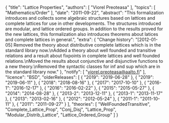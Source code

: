 {
    "title": "Lattice Properties",
    "authors": [
        "Viorel Preoteasa"
    ],
    "topics": [
        "Mathematics/Order"
    ],
    "date": "2011-09-22",
    "abstract": "This formalization introduces and collects some algebraic structures based on lattices and complete lattices for use in other developments. The structures introduced are modular, and lattice ordered groups. In addition to the results proved for the new lattices, this formalization also introduces theorems about latices and complete lattices in general.",
    "extra": {
        "Change history": "[2012-01-05] Removed the theory about distributive complete lattices which is in the standard library now.\nAdded a theory about well founded and transitive relations and a result about fixpoints in complete lattices and well founded relations.\nMoved the results about conjunctive and disjunctive functions to a new theory.\nRemoved the syntactic classes for inf and sup which are in the standard library now."
    },
    "notify": [
        "viorel.preoteasa@aalto.fi"
    ],
    "licence": "BSD",
    "olderReleases": [
        {
            "2019": "2019-06-28"
        },
        {
            "2019": "2019-06-11"
        },
        {
            "2018": "2018-08-16"
        },
        {
            "2017": "2017-10-10"
        },
        {
            "2016-1": "2016-12-17"
        },
        {
            "2016": "2016-02-22"
        },
        {
            "2015": "2015-05-27"
        },
        {
            "2014": "2014-08-28"
        },
        {
            "2013-2": "2013-12-11"
        },
        {
            "2013-1": "2013-11-17"
        },
        {
            "2013": "2013-02-16"
        },
        {
            "2012": "2012-05-24"
        },
        {
            "2011-1": "2011-10-11"
        },
        {
            "2011": "2011-09-27"
        }
    ],
    "theories": [
        "WellFoundedTransitive",
        "Complete_Lattice_Prop",
        "Conj_Disj",
        "Lattice_Prop",
        "Modular_Distrib_Lattice",
        "Lattice_Ordered_Group"
    ]
}